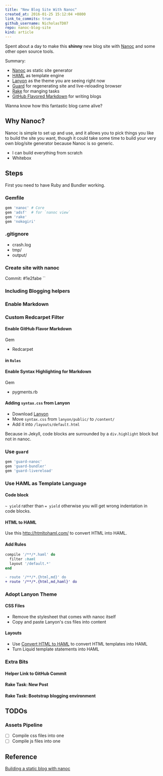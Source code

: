```yaml
---
title: "New Blog Site With Nanoc"
created_at: 2016-01-25 15:12:04 +0800
link_to_commits: true
github_username: NicholasTD07
repo: nanoc-blog-site
kind: article
---
```


Spent about a day to make this **shinny** new blog site with [Nanoc](http://nanoc.ws/) and some other open source tools.

Summary:

* [Nanoc](http://nanoc.ws/) as static site generator
* [HAML](http://haml.info/) as template engine
* [Lanyon](http://lanyon.getpoole.com/) as the theme you are seeing right now
* [Guard](https://github.com/guard/guard) for regenerating site and live-reloading browser
* [Rake](https://github.com/ruby/rake) for manging tasks
* [GitHub Flavored Markdown](https://help.github.com/articles/github-flavored-markdown/) for writing blogs

Wanna know how this fantastic blog came alive?

<!-- more -->

## Why Nanoc?

Nanoc is simple to set up and use, and it allows you to pick things you like to build the site you want, though it could take some time to build your very own blog/site generator because Nanoc is so generic.

* I can build everything from scratch
* Whitebox

## Steps

First you need to have Ruby and Bundler working.

### Gemfile

```ruby
gem 'nanoc' # Core
gem 'adsf'  # for `nanoc view`
gem 'rake'
gem 'nokogiri'
```

### .gitignore

* crash.log
* tmp/
* output/

### Create site with nanoc

Commit: #1e2fabe
``

### Including Blogging helpers

### Enable Markdown

### Custom Redcarpet Filter

#### Enable GitHub Flavor Markdown

Gem
* Redcarpet

#### in `Rules`

#### Enable Syntax Highlighting for Markdown

Gem
* pygments.rb


#### Adding `syntax.css` from Lanyon

* Download [Lanyon](#)
* Move `syntax.css` from `lanyon/public/` to `/content/`
* Add it into `/layouts/default.html`

Because in Jekyll, code blocks are surrounded by a `div.highlight` block but not
in nanoc.

### Use `guard`

```ruby
gem 'guard-nanoc'
gem 'guard-bundler'
gem 'guard-livereload'
```

### Use HAML as Template Language

#### Code block

`~ yield` rather than `= yield`
otherwise you will get wrong indentation in code blocks.

#### HTML to HAML
Use this http://htmltohaml.com/ to convert HTML into HAML.

#### Add Rules

```rb
compile '/**/*.haml' do
  filter :haml
  layout '/default.*'
end
```

```diff
- route '/**/*.{html,md}' do
+ route '/**/*.{html,md,haml}' do
```

### Adopt Lanyon Theme

#### CSS Files

* Remove the stylesheet that comes with nanoc itself
* Copy and paste Lanyon's css files into content

#### Layouts

* Use [Convert HTML to HAML](http://htmltohaml.com/) to convert HTML templates
  into HAML
* Turn Liquid template statements into HAML

### Extra Bits

#### Helper Link to GitHub Commit

#### Rake Task: New Post

#### Rake Task: Bootstrap blogging environment

## TODOs

### Assets Pipeline

* [  ] Compile css files into one
* [  ] Compile js files into one

## Reference

[Building a static blog with nanoc](http://clarkdave.net/2012/02/building-a-static-blog-with-nanoc/)
